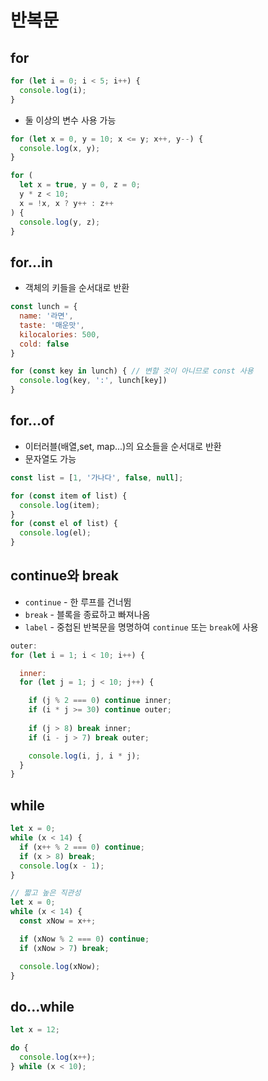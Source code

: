 # 반복문
## for
```js
for (let i = 0; i < 5; i++) {
  console.log(i);
}
```
* 둘 이상의 변수 사용 가능
```js
for (let x = 0, y = 10; x <= y; x++, y--) {
  console.log(x, y);
}
```
```js
for (
  let x = true, y = 0, z = 0;
  y * z < 10;
  x = !x, x ? y++ : z++
) {
  console.log(y, z);
}
```
## for...in
* 객체의 키들을 순서대로 반환
```js
const lunch = {
  name: '라면',
  taste: '매운맛',
  kilocalories: 500,
  cold: false
}

for (const key in lunch) { // 변할 것이 아니므로 const 사용
  console.log(key, ':', lunch[key])
}
```
## for...of
* 이터러블(배열,set, map...)의 요소들을 순서대로 반환
* 문자열도 가능
```js
const list = [1, '가나다', false, null];

for (const item of list) {
  console.log(item);
}
for (const el of list) {
  console.log(el);
}
```
## continue와 break
* `continue` - 한 루프를 건너뜀
* `break` - 블록을 종료하고 빠져나옴
* `label` - 중첩된 반복문을 명명하여 `continue` 또는 `break`에 사용
```js
outer:
for (let i = 1; i < 10; i++) {

  inner:
  for (let j = 1; j < 10; j++) {

    if (j % 2 === 0) continue inner;
    if (i * j >= 30) continue outer;
    
    if (j > 8) break inner;
    if (i - j > 7) break outer;

    console.log(i, j, i * j);
  }
}
```
## while
```js
let x = 0;
while (x < 14) {
  if (x++ % 2 === 0) continue;
  if (x > 8) break;
  console.log(x - 1);
}
```
```js
// 짧고 높은 직관성
let x = 0;
while (x < 14) {
  const xNow = x++;

  if (xNow % 2 === 0) continue;
  if (xNow > 7) break;

  console.log(xNow);
}
```
## do...while
```js
let x = 12;

do {
  console.log(x++);
} while (x < 10);
```
